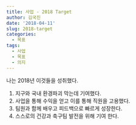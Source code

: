 ```yaml
---
title: 사업 - 2018 Target
author: 김국진
date: '2018-04-11'
slug: 2018-target
categories:
  - 목표
tags:
  - 사업
  - 목표
  - 의지
---
```

나는 2018년 이것들을 성취했다.

1. 지구와 국내 환경파괴 막는데 기여했다.
2. 사업을 통해 수익을 얻고 이를 통해 직원을 고용했다.
3. 팀원과 함께 배우고 피드백으로 빠르게 성장한다.
4. 스스로의 건강과 축구팀 발전을 위해 기여 한다.